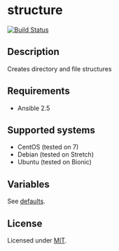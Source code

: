 # structure

[![Build Status](https://travis-ci.org/krzysztof-magosa/ansible-role-structure.svg?branch=master)](https://travis-ci.org/krzysztof-magosa/ansible-role-structure)

## Description
Creates directory and file structures

## Requirements
* Ansible 2.5

## Supported systems
* CentOS (tested on 7)
* Debian (tested on Stretch)
* Ubuntu (tested on Bionic)

## Variables
See [defaults](defaults/main.yml).

## License
Licensed under [MIT](LICENSE.txt).
